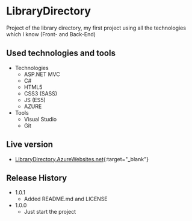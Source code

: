 # LibraryDirectory
Project of the library directory, my first project using all the technologies which I know (Front- and Back-End)


## Used technologies and tools

* Technologies
    * ASP.NET MVC
    * C#
    * HTML5
    * CSS3 (SASS)
    * JS (ES5)
    * AZURE
* Tools
    * Visual Studio
    * Git


## Live version

* [LibraryDirectory.AzureWebsites.net](http://librarydirectory.azurewebsites.net/){:target="_blank"}
    
    
## Release History

* 1.0.1
    * Added README.md and LICENSE
* 1.0.0
    * Just start the project
